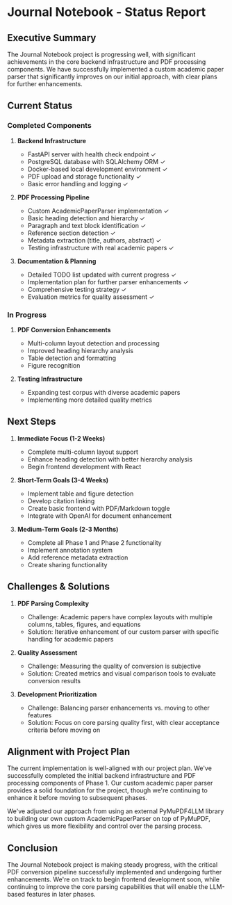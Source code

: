 # Journal Notebook - Status Report

## Executive Summary

The Journal Notebook project is progressing well, with significant achievements in the core backend infrastructure and PDF processing components. We have successfully implemented a custom academic paper parser that significantly improves on our initial approach, with clear plans for further enhancements.

## Current Status

### Completed Components

1. **Backend Infrastructure**
   - FastAPI server with health check endpoint ✓
   - PostgreSQL database with SQLAlchemy ORM ✓ 
   - Docker-based local development environment ✓
   - PDF upload and storage functionality ✓
   - Basic error handling and logging ✓

2. **PDF Processing Pipeline**
   - Custom AcademicPaperParser implementation ✓
   - Basic heading detection and hierarchy ✓
   - Paragraph and text block identification ✓
   - Reference section detection ✓
   - Metadata extraction (title, authors, abstract) ✓
   - Testing infrastructure with real academic papers ✓

3. **Documentation & Planning**
   - Detailed TODO list updated with current progress ✓
   - Implementation plan for further parser enhancements ✓
   - Comprehensive testing strategy ✓
   - Evaluation metrics for quality assessment ✓

### In Progress

1. **PDF Conversion Enhancements**
   - Multi-column layout detection and processing
   - Improved heading hierarchy analysis
   - Table detection and formatting
   - Figure recognition

2. **Testing Infrastructure**
   - Expanding test corpus with diverse academic papers
   - Implementing more detailed quality metrics

## Next Steps

1. **Immediate Focus (1-2 Weeks)**
   - Complete multi-column layout support
   - Enhance heading detection with better hierarchy analysis
   - Begin frontend development with React

2. **Short-Term Goals (3-4 Weeks)**
   - Implement table and figure detection
   - Develop citation linking
   - Create basic frontend with PDF/Markdown toggle
   - Integrate with OpenAI for document enhancement

3. **Medium-Term Goals (2-3 Months)**
   - Complete all Phase 1 and Phase 2 functionality
   - Implement annotation system
   - Add reference metadata extraction
   - Create sharing functionality

## Challenges & Solutions

1. **PDF Parsing Complexity**
   - Challenge: Academic papers have complex layouts with multiple columns, tables, figures, and equations
   - Solution: Iterative enhancement of our custom parser with specific handling for academic papers

2. **Quality Assessment**
   - Challenge: Measuring the quality of conversion is subjective
   - Solution: Created metrics and visual comparison tools to evaluate conversion results

3. **Development Prioritization**
   - Challenge: Balancing parser enhancements vs. moving to other features
   - Solution: Focus on core parsing quality first, with clear acceptance criteria before moving on

## Alignment with Project Plan

The current implementation is well-aligned with our project plan. We've successfully completed the initial backend infrastructure and PDF processing components of Phase 1. Our custom academic paper parser provides a solid foundation for the project, though we're continuing to enhance it before moving to subsequent phases.

We've adjusted our approach from using an external PyMuPDF4LLM library to building our own custom AcademicPaperParser on top of PyMuPDF, which gives us more flexibility and control over the parsing process.

## Conclusion

The Journal Notebook project is making steady progress, with the critical PDF conversion pipeline successfully implemented and undergoing further enhancements. We're on track to begin frontend development soon, while continuing to improve the core parsing capabilities that will enable the LLM-based features in later phases.